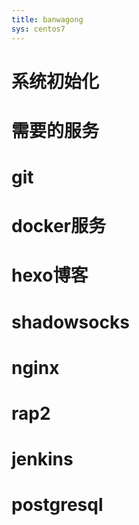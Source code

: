 ```yaml
---
title: banwagong
sys: centos7 
---
```


# 系统初始化
# 需要的服务
# git 
# docker服务
# hexo博客
# shadowsocks
# nginx
# rap2 
# jenkins
# postgresql

